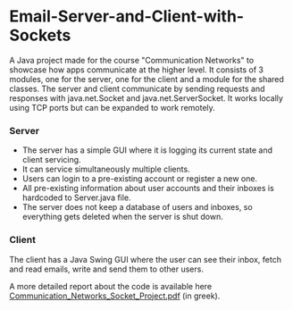 # Email-Server-and-Client-with-Sockets

A Java project made for the course "Communication Networks" to showcase how apps communicate at the higher level.
It consists of 3 modules, one for the server, one for the client and a module for the shared classes. The server and
client communicate by sending requests and responses with java.net.Socket and java.net.ServerSocket. It works locally
using TCP ports but can be expanded to work remotely.

### Server 
- The server has a simple GUI where it is logging its current state and client servicing.
- It can service simultaneously multiple clients.
- Users can login to a pre-existing account or register a new one.   
- All pre-existing information about user accounts and their inboxes is hardcoded to Server.java file. 
- The server does not keep a database of users and inboxes, so everything gets deleted when the server is shut down.

### Client
The client has a Java Swing GUI where the user can see their inbox, fetch and read emails, write and send them to other users. 

A more detailed report about the code is available here [Communication_Networks_Socket_Project.pdf](https://github.com/Kouspan/Email-Server-and-Client-with-Sockets/files/8899390/Communication_Networks_Socket_Project.pdf) (in greek).
